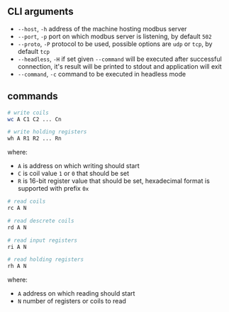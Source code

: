 ## CLI arguments

- `--host`, `-h` address of the machine hosting modbus server
- `--port`, `-p` port on which modbus server is listening, by default `502`
- `--proto`, `-P` protocol to be used, possible options are `udp` or `tcp`, by default `tcp`
- `--headless`, `-H` if set given `--command` will be executed after successful connection, it's result will be printed to stdout and application will exit
- `--command`, `-c` command to be executed in headless mode

## commands

```sh
# write coils
wc A C1 C2 ... Cn
```

```sh
# write holding registers
wh A R1 R2 ... Rn
```

where:
- `A` is address on which writing should start
- `C` is coil value `1` or `0` that should be set
- `R` is 16-bit register value that should be set, hexadecimal format is supported with prefix `0x`


```sh
# read coils
rc A N
```
```sh
# read descrete coils
rd A N
```
```sh
# read input registers
ri A N
```
```sh
# read holding registers
rh A N
```

where:
- `A` address on which reading should start
- `N` number of registers or coils to read